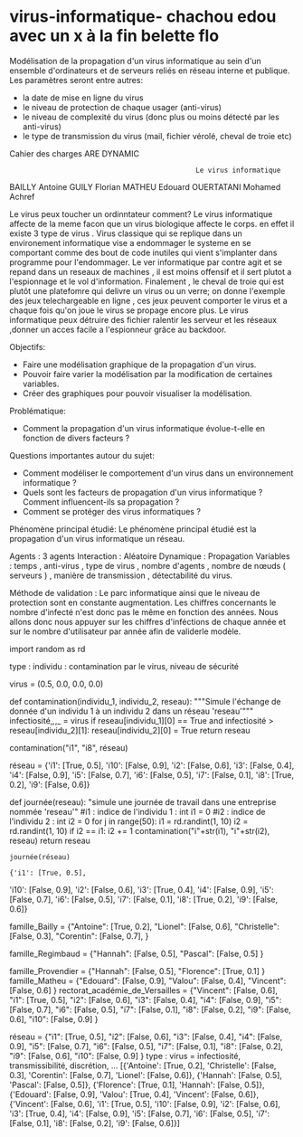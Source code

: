 # virus-informatique- chachou edou avec un x à la fin belette flo
Modélisation de la propagation d'un virus informatique au sein d'un ensemble d'ordinateurs et de serveurs reliés en réseau interne et publique.
Les paramètres seront entre autres:

- la date de mise en ligne du virus
- le niveau de protection de chaque usager (anti-virus)
- le niveau de complexité du virus (donc plus ou moins détecté par les anti-virus)
- le type de transmission du virus (mail, fichier vérolé, cheval de troie etc)

Cahier des charges ARE DYNAMIC

                                                  Le virus informatique
                                                  
                                                  
BAILLY Antoine
GUILY Florian
MATHEU Edouard
OUERTATANI Mohamed Achref

Le virus peux toucher un ordinntateur comment? Le virus informatique affecte de la meme facon que un virus biologique affecte le corps. en effet il existe 3 type de virus . Virus classique qui se replique dans un environement informatique vise a endommager le systeme en se comportant comme des bout de code inutiles qui vient s'implanter dans programme pour l'endommager.
Le ver informatique par contre agit et se repand dans un reseaux de machines , il est moins offensif et il sert plutot a l'espionnage et le vol d'information. Finalement , le cheval de troie qui est plutôt une platefomre qui delivre un virus ou un verre; on donne l'exemple des jeux telechargeable en ligne , ces jeux peuvent comporter le virus et a chaque fois qu'on joue le virus se propage encore plus. 
Le virus informatique peux détruire des fichier ralentir les serveur et les réseaux ,donner un acces facile a l'espionneur grâce au backdoor.

Objectifs:
- Faire une modélisation graphique de la propagation d'un virus.
- Pouvoir faire varier la modélisation par la modification de certaines variables.
- Créer des graphiques pour pouvoir visualiser la modélisation.

Problématique:
- Comment la propagation d'un virus informatique évolue-t-elle en fonction de divers facteurs ?

Questions importantes autour du sujet: 
- Comment modéliser le comportement d'un virus dans un environnement informatique ?
- Quels sont les facteurs de propagation d'un virus informatique ? Comment influencent-ils sa propagation ?
- Comment se protéger des virus informatiques ?

Phénomène principal étudié:
Le phénomène principal étudié est la propagation d'un virus informatique un réseau.

Agents : 3 agents
Interaction : Aléatoire
Dynamique : Propagation
Variables : temps , anti-virus , type de virus , nombre d'agents , nombre de nœuds ( serveurs ) , manière de transmission , détectabilité du virus.

Méthode de validation :
Le parc informatique ainsi que le niveau de protection sont en constante augmentation. Les chiffres concernants le nombre d'infecté n'est donc pas le même en fonction des années. Nous allons donc nous appuyer sur les chiffres d'inféctions de chaque année et sur le nombre d'utilisateur par année afin de validerle modèle.

import random as rd

type : individu : contamination par le virus, niveau de sécurité

virus = (0.5, 0.0, 0.0, 0.0)

def contamination(individu_1, individu_2, reseau):
    """Simule l'échange de donnée d'un individu 1 à un individu 2 dans un réseau 'reseau'"""
    infectiosité,_,_,_ = virus
    if reseau[individu_1][0] == True and infectiosité > reseau[individu_2][1]:
        reseau[individu_2][0] = True
    return reseau
    
 contamination("i1", "i8", réseau)
    
 réseau = {'i1': [True, 0.5],
 'i10': [False, 0.9],
 'i2': [False, 0.6],
 'i3': [False, 0.4],
 'i4': [False, 0.9],
 'i5': [False, 0.7],
 'i6': [False, 0.5],
 'i7': [False, 0.1],
 'i8': [True, 0.2],
 'i9': [False, 0.6]}
 
 def journée(reseau):
    "simule une journée de travail dans une entreprise nommée 'reseau'"
    #i1 : indice de l'individu 1 : int
    i1 = 0
    #i2 : indice de l'individu 2 : int
    i2 = 0
    for j in range(50):
        i1 = rd.randint(1, 10)
        i2 = rd.randint(1, 10)
        if i2 == i1:
            i2 += 1
        contamination("i"+str(i1), "i"+str(i2), reseau)
    return reseau
    
    journée(réseau)
    
    {'i1': [True, 0.5],
 'i10': [False, 0.9],
 'i2': [False, 0.6],
 'i3': [True, 0.4],
 'i4': [False, 0.9],
 'i5': [False, 0.7],
 'i6': [False, 0.5],
 'i7': [False, 0.1],
 'i8': [True, 0.2],
 'i9': [False, 0.6]}
 
 famille_Bailly = {"Antoine": [True, 0.2],
                  "Lionel": [False, 0.6],
                  "Christelle": [False, 0.3],
                  "Corentin": [False, 0.7],
                 }

famille_Regimbaud = {"Hannah": [False, 0.5],
                     "Pascal": [False, 0.5]
                    }

famille_Provendier = {"Hannah": [False, 0.5],
                      "Florence": [True, 0.1]
                     }
famille_Matheu = {"Edouard": [False, 0.9],
                  "Valou": [False, 0.4],
                  "Vincent": [False, 0.6]
                 }
rectorat_académie_de_Versailles = {"Vincent": [False, 0.6],
                                   "i1": [True, 0.5],
                                   "i2": [False, 0.6],
                                   "i3": [False, 0.4],
                                   "i4": [False, 0.9],
                                   "i5": [False, 0.7],
                                   "i6": [False, 0.5],
                                   "i7": [False, 0.1],
                                   "i8": [False, 0.2],
                                   "i9": [False, 0.6],
                                   "i10": [False, 0.9]
                                  }
                                  

réseau = {"i1": [True, 0.5],
          "i2": [False, 0.6],
          "i3": [False, 0.4],
          "i4": [False, 0.9],
          "i5": [False, 0.7],
          "i6": [False, 0.5],
          "i7": [False, 0.1],
          "i8": [False, 0.2],
          "i9": [False, 0.6],
          "i10": [False, 0.9]
         }
type : virus = infectiosité, transmissibilité, discrétion, ...
[{'Antoine': [True, 0.2],
  'Christelle': [False, 0.3],
  'Corentin': [False, 0.7],
  'Lionel': [False, 0.6]},
 {'Hannah': [False, 0.5], 'Pascal': [False, 0.5]},
 {'Florence': [True, 0.1], 'Hannah': [False, 0.5]},
 {'Edouard': [False, 0.9], 'Valou': [True, 0.4], 'Vincent': [False, 0.6]},
 {'Vincent': [False, 0.6],
  'i1': [True, 0.5],
  'i10': [False, 0.9],
  'i2': [False, 0.6],
  'i3': [True, 0.4],
  'i4': [False, 0.9],
  'i5': [False, 0.7],
  'i6': [False, 0.5],
  'i7': [False, 0.1],
  'i8': [False, 0.2],
  'i9': [False, 0.6]}]





